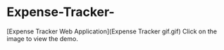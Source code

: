 # Expense-Tracker-

[Expense Tracker Web Application](Expense Tracker gif.gif)
Click on the image to view the demo.
